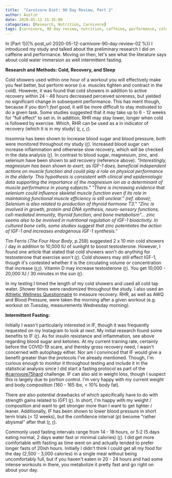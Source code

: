 ```yaml
---
title:  "Carnivore Diet: 90 Day Review, Part 2"
author: Austin
date: 2020-05-12 15:35:00
categories: [Research, Nutrition, Carnivore]
tags: [carnivore, 90 day review, nutrition, caffeine, performance, cold, recover, carnivore diet, open science, literature review, electrolytes, blood pressure, sodium]
---
```


In [Part 1]({% post_url 2020-05-12-carnivore-90-day-review-02 %}) I introduced my study and talked about the preliminary research I did on caffeine and performance.  Moving on then, let's see what the literature says about cold water immersion as well intermittent fasting.

**Research and Methods: Cold, Recovery, and Sleep**

Cold showers used within one hour of a workout you will effectively make you feel better, but perform worse (i.e. muscles tighten and contract in the cold).  However, it was found that cold showers in addition to active recovery within 24 - 48 hours decreased perceived soreness, but yielded no significant change in subsequent performance.  This has merit though, because if you don't *feel* good, it will be more difficult to stay motivated to do a given task.  Some studies suggested that it may take up to 6 - 12 weeks for "full effect" to set in.  In addition, RHR may stay lower, longer when cold is followed by exercise.  Which, RHR can be used as a in indicator of recovery (which it is in my study) ([r](https://www.ncbi.nlm.nih.gov/pmc/articles/PMC5025014/), [r](https://www.ncbi.nlm.nih.gov/pmc/articles/PMC5745760/), [r](https://www.ncbi.nlm.nih.gov/pubmed/11219498)).

Insomnia has been shown to increase blood sugar and blood pressure, both were monitored throughout my study ([r](https://www.ncbi.nlm.nih.gov/pubmed/31404954)).  Increased blood sugar can increase inflammation and otherwise slow recovery, which will be checked in the data analysis ([r](https://www.ncbi.nlm.nih.gov/pmc/articles/PMC3820068/)).  In contrast to blood sugar, magnesium, zinc, and selenium have been shown to aid recovery (reference above).  *"Interestingly, magnesium has been shown to exert, as IGF-1 does, beneficial independent actions on muscle function and could play a role on physical performance in the elderly. This hypothesis is consistent with clinical and epidemiologic data supporting the importance of the magnesium ion as a determinant of muscle performance in young subjects."  "There is increasing evidence that selenium could influence skeletal muscle function even if its role in maintaining functional muscle efficiency is still unclear." (ref. above); Selenium is also related to production of thyroid hormone T3."  "Zinc is involved in growth, protein and DNA synthesis, neuro-sensory functions, cell-mediated immunity, thyroid function, and bone metabolism"... zinc seems also to be involved in nutritional regulation of IGF-1 bioactivity. In cultured bone cells, some studies suggest that zinc potentiates the action of IGF-1 and increases endogenous IGF-1 synthesis."*

Tim Ferris (*The Four Hour Body*, p.258) suggested 2 x 10 min cold showers / day in addition to 10,000 IU of sunlight to boost testosterone.  However, I found one article that stated that cold showers won't do anything for testosterone that exercise won't ([r](https://www.healthline.com/health/cold-shower-testosterone#summary)).  Cold showers may still effect IGF-1, though it's contested whether it is the circulating volume or concentration that increase ([r](https://www.ncbi.nlm.nih.gov/pubmed/24005315),[r](https://www.ncbi.nlm.nih.gov/pmc/articles/PMC5490602/)).  Vitamin D may increase testosterone ([r](https://www.ncbi.nlm.nih.gov/pubmed/21154195)).  You get 10,000 - 20,000 IU / 30 minutes in the sun ([r](https://www.healthline.com/nutrition/vitamin-d-from-sun#time-of-day)).

In my testing I timed the length of my cold showers and used all cold tap water.  Shower times were randomized throughout the study.  I also used an [Athletic Wellness Questionnaire](https://1xw7c62t8pgj1bq3qetvvsg1-wpengine.netdna-ssl.com/wp-content/uploads/2017/08/Wellness-Questionaire.jpg) to measure recovery.  RHR, as well as AWQ and Blood Pressure, were taken the morning after a given workout (e.g. workout on Tuesday, measurements Wednesday morning).

**Intermittent Fasting:**

Initially I wasn't particularly interested in IF, though it was frequently requested on my Instagram to look at next.  My initial research found some benefits to IF ([r](https://perfectketo.com/intermittent-fasting-and-keto/)).  As for insulin resistance and inflammation, see above regarding blood sugar and ketones.  At my current training rate, certainly before the COVID-19 scare, and thereby gross recovery need, I wasn't concerned with autophagy either.  Nor am I convinced that IF would give a benefit greater than the protocols I've already mentioned.  Though, I'm curious enough to monitor it throughout testing and include it in the statistical analysis since I did start a fasting protocol as part of the [#carnivore75hard](/tags/carnivore75hard) challenge.  IF can also aid in weight loss, though I suspect this is largely due to portion control.  I'm very happy with my current weight and body composition (160 - 165 lbs, < 10% body fat).

There are also potential drawbacks of which specifically have to do with strength gains related to IGF1 ([r](https://perfectketo.com/intermittent-fasting-and-keto/)).  In short, I'm happy with my weight / composition and want to get stronger more than I want to get lighter / leaner.  Additionally, IF has been shown to lower blood pressure in short term trials (< 12 weeks), but the confidence interval (*p*) become "rather abysmal" after that ([r](https://www.researchgate.net/publication/331929592_Intermittent_Fasting_in_Cardiovascular_Disorders-An_Overview), [r](https://www.sciencedirect.com/science/article/abs/pii/S1933171117304126)).

Commonly used fasting intervals range from 14 - 18 hours, or 5:2 (5 days eating normal, 2 days water fast or minimal calories) ([r](https://perfectketo.com/types-intermittent-fasting/)).  I did get more comfortable with fasting as time went on and actually tended to prefer longer fasts of 20ish hours.  Initially I didn't think I could get all my food for the day (2,500 - 3,000 calories) in a single meal without being uncomfortably full, but if you haven't eaten in 20 - 24 hours and had some intense workouts in there, you metabolize it pretty fast and go right on about your day.
